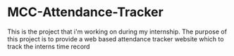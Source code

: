 # MCC-Attendance-Tracker

This is the project that i'm working on during my internship. The purpose of this project is to provide a web based attendance tracker website which to track the interns
time record 
